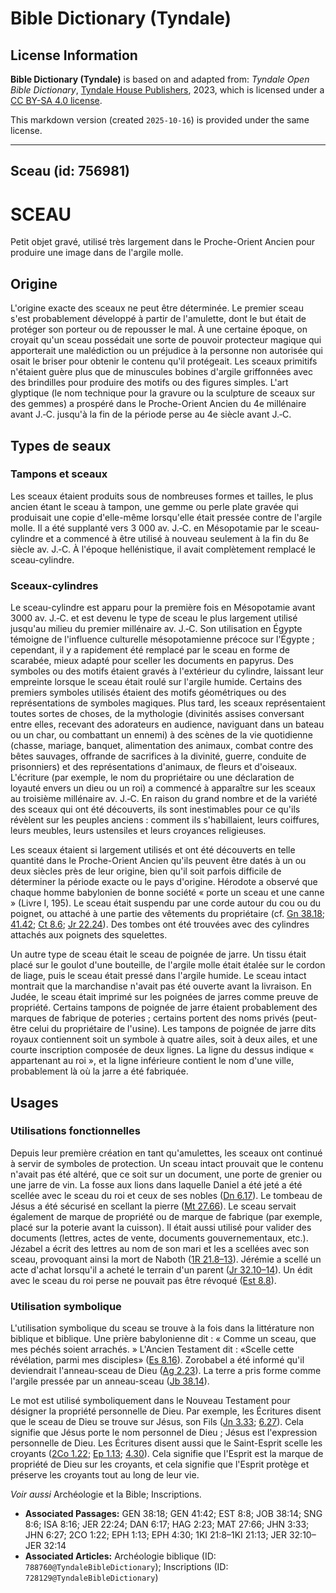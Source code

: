 # Bible Dictionary (Tyndale)

## License Information

**Bible Dictionary (Tyndale)** is based on and adapted from: _Tyndale Open Bible Dictionary_, [Tyndale House Publishers](https://tyndaleopenresources.com/), 2023, which is licensed under a [CC BY-SA 4.0 license](https://creativecommons.org/licenses/by-sa/4.0/legalcode.en).

This markdown version (created `2025-10-16`) is provided under the same license.



--------------------------------

## Sceau (id: 756981)

SCEAU
=====

Petit objet gravé, utilisé très largement dans le Proche\-Orient Ancien pour produire une image dans de l'argile molle.

Origine
-------

L'origine exacte des sceaux ne peut être déterminée. Le premier sceau s'est probablement développé à partir de l'amulette, dont le but était de protéger son porteur ou de repousser le mal. À une certaine époque, on croyait qu'un sceau possédait une sorte de pouvoir protecteur magique qui apporterait une malédiction ou un préjudice à la personne non autorisée qui osait le briser pour obtenir le contenu qu'il protégeait. Les sceaux primitifs n'étaient guère plus que de minuscules bobines d'argile griffonnées avec des brindilles pour produire des motifs ou des figures simples. L'art glyptique (le nom technique pour la gravure ou la sculpture de sceaux sur des gemmes) a prospéré dans le Proche\-Orient Ancien du 4e millénaire avant J.‑C. jusqu'à la fin de la période perse au 4e siècle avant J.‑C.

Types de seaux
--------------

### Tampons et sceaux

Les sceaux étaient produits sous de nombreuses formes et tailles, le plus ancien étant le sceau à tampon, une gemme ou perle plate gravée qui produisait une copie d'elle\-même lorsqu'elle était pressée contre de l'argile molle. Il a été supplanté vers 3 000 av. J.‑C. en Mésopotamie par le sceau\-cylindre et a commencé à être utilisé à nouveau seulement à la fin du 8e siècle av. J.‑C. À l'époque hellénistique, il avait complètement remplacé le sceau\-cylindre.

### Sceaux\-cylindres

Le sceau\-cylindre est apparu pour la première fois en Mésopotamie avant 3000 av. J.‑C. et est devenu le type de sceau le plus largement utilisé jusqu'au milieu du premier millénaire av. J.‑C. Son utilisation en Égypte témoigne de l'influence culturelle mésopotamienne précoce sur l'Égypte ; cependant, il y a rapidement été remplacé par le sceau en forme de scarabée, mieux adapté pour sceller les documents en papyrus. Des symboles ou des motifs étaient gravés à l'extérieur du cylindre, laissant leur empreinte lorsque le sceau était roulé sur l'argile humide. Certains des premiers symboles utilisés étaient des motifs géométriques ou des représentations de symboles magiques. Plus tard, les sceaux représentaient toutes sortes de choses, de la mythologie (divinités assises conversant entre elles, recevant des adorateurs en audience, naviguant dans un bateau ou un char, ou combattant un ennemi) à des scènes de la vie quotidienne (chasse, mariage, banquet, alimentation des animaux, combat contre des bêtes sauvages, offrande de sacrifices à la divinité, guerre, conduite de prisonniers) et des représentations d'animaux, de fleurs et d'oiseaux. L'écriture (par exemple, le nom du propriétaire ou une déclaration de loyauté envers un dieu ou un roi) a commencé à apparaître sur les sceaux au troisième millénaire av. J.‑C. En raison du grand nombre et de la variété des sceaux qui ont été découverts, ils sont inestimables pour ce qu'ils révèlent sur les peuples anciens : comment ils s'habillaient, leurs coiffures, leurs meubles, leurs ustensiles et leurs croyances religieuses.

Les sceaux étaient si largement utilisés et ont été découverts en telle quantité dans le Proche\-Orient Ancien qu'ils peuvent être datés à un ou deux siècles près de leur origine, bien qu'il soit parfois difficile de déterminer la période exacte ou le pays d'origine. Hérodote a observé que chaque homme babylonien de bonne société « porte un sceau et une canne » (Livre I, 195\). Le sceau était suspendu par une corde autour du cou ou du poignet, ou attaché à une partie des vêtements du propriétaire (cf. [Gn 38\.18](https://ref.ly/Gen38:18); [41\.42](https://ref.ly/Gen41:42); [Ct 8\.6](https://ref.ly/Song8:6); [Jr 22\.24](https://ref.ly/Jer22:24)). Des tombes ont été trouvées avec des cylindres attachés aux poignets des squelettes.

Un autre type de sceau était le sceau de poignée de jarre. Un tissu était placé sur le goulot d'une bouteille, de l'argile molle était étalée sur le cordon de liage, puis le sceau était pressé dans l'argile humide. Le sceau intact montrait que la marchandise n'avait pas été ouverte avant la livraison. En Judée, le sceau était imprimé sur les poignées de jarres comme preuve de propriété. Certains tampons de poignée de jarre étaient probablement des marques de fabrique de poteries ; certains portent des noms privés (peut\-être celui du propriétaire de l'usine). Les tampons de poignée de jarre dits royaux contiennent soit un symbole à quatre ailes, soit à deux ailes, et une courte inscription composée de deux lignes. La ligne du dessus indique « appartenant au roi », et la ligne inférieure contient le nom d'une ville, probablement là où la jarre a été fabriquée.

Usages
------

### Utilisations fonctionnelles

Depuis leur première création en tant qu'amulettes, les sceaux ont continué à servir de symboles de protection. Un sceau intact prouvait que le contenu n'avait pas été altéré, que ce soit sur un document, une porte de grenier ou une jarre de vin. La fosse aux lions dans laquelle Daniel a été jeté a été scellée avec le sceau du roi et ceux de ses nobles ([Dn 6\.17](https://ref.ly/Dan6:17)). Le tombeau de Jésus a été sécurisé en scellant la pierre ([Mt 27\.66](https://ref.ly/Matt27:66)). Le sceau servait également de marque de propriété ou de marque de fabrique (par exemple, placé sur la poterie avant la cuisson). Il était aussi utilisé pour valider des documents (lettres, actes de vente, documents gouvernementaux, etc.). Jézabel a écrit des lettres au nom de son mari et les a scellées avec son sceau, provoquant ainsi la mort de Naboth ([1R 21\.8–13](https://ref.ly/1Kgs21:8-1Kgs21:13)). Jérémie a scellé un acte d'achat lorsqu'il a acheté le terrain d'un parent ([Jr 32\.10–14](https://ref.ly/Jer32:10-Jer32:14)). Un édit avec le sceau du roi perse ne pouvait pas être révoqué ([Est 8\.8](https://ref.ly/Esth8:8)).

### Utilisation symbolique

L'utilisation symbolique du sceau se trouve à la fois dans la littérature non biblique et biblique. Une prière babylonienne dit : « Comme un sceau, que mes péchés soient arrachés. » L'Ancien Testament dit : «Scelle cette révélation, parmi mes disciples» ([Es 8\.16](https://ref.ly/Isa8:16)). Zorobabel a été informé qu'il deviendrait l'anneau\-sceau de Dieu ([Ag 2\.23](https://ref.ly/Hag2:23)). La terre a pris forme comme l'argile pressée par un anneau\-sceau ([Jb 38\.14](https://ref.ly/Job38:14)).

Le mot est utilisé symboliquement dans le Nouveau Testament pour désigner la propriété personnelle de Dieu. Par exemple, les Écritures disent que le sceau de Dieu se trouve sur Jésus, son Fils ([Jn 3\.33](https://ref.ly/John3:33); [6\.27](https://ref.ly/John6:27)). Cela signifie que Jésus porte le nom personnel de Dieu ; Jésus est l'expression personnelle de Dieu. Les Écritures disent aussi que le Saint\-Esprit scelle les croyants ([2Co 1\.22](https://ref.ly/2Cor1:22); [Ep 1\.13](https://ref.ly/Eph1:13); [4\.30](https://ref.ly/Eph4:30)). Cela signifie que l'Esprit est la marque de propriété de Dieu sur les croyants, et cela signifie que l'Esprit protège et préserve les croyants tout au long de leur vie.

*Voir aussi* Archéologie et la Bible; Inscriptions.

* **Associated Passages:** GEN 38:18; GEN 41:42; EST 8:8; JOB 38:14; SNG 8:6; ISA 8:16; JER 22:24; DAN 6:17; HAG 2:23; MAT 27:66; JHN 3:33; JHN 6:27; 2CO 1:22; EPH 1:13; EPH 4:30; 1KI 21:8–1KI 21:13; JER 32:10–JER 32:14
* **Associated Articles:** Archéologie biblique (ID: `788760@TyndaleBibleDictionary`); Inscriptions (ID: `728129@TyndaleBibleDictionary`)

